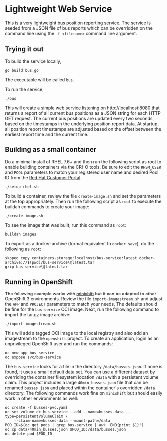 # Lightweight Web Service
This is a very lightweight bus position reporting service.  The
service is seeded from a JSON file of bus reports which can be
overridden on the command line using the `-f <filename>` command
line argument.

## Trying it out
To build the service locally,

    go build bus.go

The executable will be called `bus`.

To run the service,

    ./bus

This will create a simple web service listening on http://localhost:8080
that returns a report of all current bus positions as a JSON string
for each HTTP GET request. The current bus positions are updated
every two seconds, based on the timestamps in the underlying position
report data.  At startup, all position report timestamps are adjusted
based on the offset between the earliest report time and the current
time.

## Building as a small container
Do a minimal install of RHEL 7.6+ and then run the following script
as root to enable building containers via the CRI-O tools.  Be sure
to edit the `RHSM_USER` and `POOL` parameters to match your registered
user name and desired Pool ID from the [Red Hat Customer Portal](https://access.redhat.com).

    ./setup-rhel.sh

To build a container, review the file `create-image.sh` and set the
parameters at the top appropriately.  Then run the following script
as `root` to execute the buildah commands to create your image:

    ./create-image.sh

To see the image that was built, run this command as `root`:

    buildah images

To export as a docker-archive (format equivalent to `docker save`),
do the following as `root`:

    skopeo copy containers-storage:localhost/bus-service:latest docker-archive://$(pwd)/bus-service\@latest.tar
    gzip bus-service\@latest.tar

## Running in OpenShift
The following example works with [minishift](https://developers.redhat.com/products/cdk/download/)
but it can be adapted to other OpenShift 3 environments.  Review
the file `import-imagestream.sh` and adjust the `APP` and `PROJECT`
parameters to match your needs.  The defaults should be fine for
the `bus-service` OCI image.  Next, run the following command to
import the tar.gz image archive:

    ./import-imagestream.sh

This will add a tagged OCI image to the local registry and also add
an imagestream to the `openshift` project.  To create an application,
login as an unprivileged OpenShift user and run the commands:

    oc new-app bus-service
    oc expose svc/bus-service

The `bus-service` looks for a file in the directory `/data/busses.json`.
If none is found, it uses a small default data set.  You can use a
different dataset by overriding the container filesystem location
`/data` with a persistent volume claim.  This project includes a
large `40min_busses.json` file that can be renamed `busses.json`
and placed within the container's overridden `/data` directory.
The following commands work fine on `minishift` but should easily
work in other environments as well:

    oc create -f busses-pvc.yaml
    oc set volume dc bus-service --add --name=busses-data --type=persistentVolumeClaim \
        --claim-name=busses-data --mount-path=/data
    POD_ID=$(oc get pods | grep bus-service | awk 'END{print $1}')
    oc cp data/40min_busses.json $POD_ID:/data/busses.json
    oc delete pod $POD_ID

